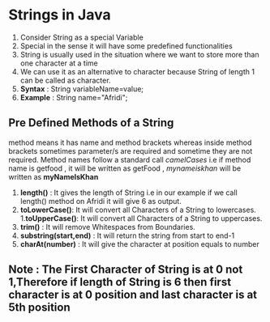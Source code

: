 # Strings in Java
1. Consider String as a special Variable
2. Special in the sense it will have some predefined functionalities
1. String is usually used in the situation where we want to 
store more than one character at a time
1. We can use it as an alternative to character because 
String of length 1 can be called as character.
1. **Syntax** : String variableName=value;
1. **Example** : String name="Afridi";

## Pre Defined Methods of a String
method means it has name and method brackets whereas inside
method brackets sometimes parameter/s are required and
sometime they are not required.
Method names follow a standard call *camelCases* i.e if method name is getfood , it will be
written as getFood , *mynameiskhan* will be written as **myNameIsKhan**
1. **length()** : It gives the length of String i.e
in our example if we call length() method on Afridi
it will give 6 as output.
1. **toLowerCase()**: It will convert all Characters of a String
to lowercases.
1.**toUpperCase()**: It will convert all Characters of a String to
uppercases.
1. **trim()** : It will remove Whitespaces from Boundaries.
1. **substring(start,end)** : It will return the string from start to end-1
1. **charAt(number)** : It will give the character at position equals to number
## Note : The First Character of String is at 0 not 1,Therefore if length of String is 6 then first character is at 0 position and last character is at 5th position





